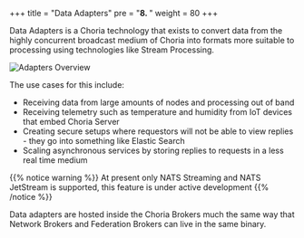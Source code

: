 +++
title = "Data Adapters"
pre = "<b>8. </b>"
weight = 80
+++

Data Adapters is a Choria technology that exists to convert data from the highly concurrent broadcast medium of Choria into formats more suitable to processing using technologies like Stream Processing.

![Adapters Overview](../adapters-overview.png)

The use cases for this include:

 * Receiving data from large amounts of nodes and processing out of band
 * Receiving telemetry such as temperature and humidity from IoT devices that embed Choria Server
 * Creating secure setups where requestors will not be able to view replies - they go into something like Elastic Search
 * Scaling asynchronous services by storing replies to requests in a less real time medium

{{% notice warning %}}
At present only NATS Streaming and NATS JetStream is supported, this feature is under active development
{{% /notice %}}

Data adapters are hosted inside the Choria Brokers much the same way that Network Brokers and Federation Brokers can live in the same binary.
